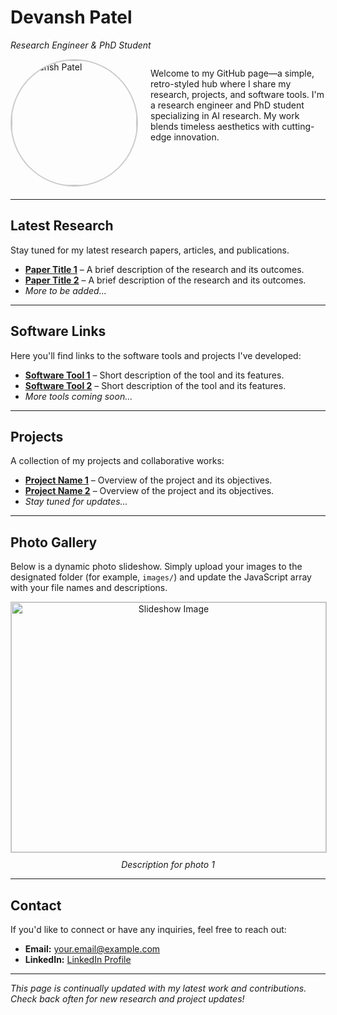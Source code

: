 <!--
   ____            _                       _     
  |  _ \ __ _  ___| |__   ___  _   _ _ __ | |__  
  | |_) / _` |/ __| '_ \ / _ \| | | | '_ \| '_ \ 
  |  __/ (_| | (__| | | | (_) | |_| | |_) | | | |
  |_|   \__,_|\___|_| |_|\___/ \__,_| .__/|_| |_|
                                   |_|            
-->

# Devansh Patel  
*Research Engineer & PhD Student*

<div style="display: flex; align-items: flex-start; margin-bottom: 20px;">
  <!-- Profile Picture -->
  <div style="flex: 0 0 auto; margin-right: 20px;">
    <img src="images/profile.jpg" alt="Devansh Patel" style="width: 200px; border-radius: 50%; border: 2px solid #ccc;">
  </div>
  <!-- Intro Text -->
  <div style="flex: 1;">
    <p>Welcome to my GitHub page—a simple, retro-styled hub where I share my research, projects, and software tools. I'm a research engineer and PhD student specializing in AI research. My work blends timeless aesthetics with cutting-edge innovation.</p>
  </div>
</div>

---

## Latest Research

Stay tuned for my latest research papers, articles, and publications.  
- **[Paper Title 1](#)** – A brief description of the research and its outcomes.  
- **[Paper Title 2](#)** – A brief description of the research and its outcomes.  
- *More to be added...*

---

## Software Links

Here you'll find links to the software tools and projects I've developed:  
- **[Software Tool 1](#)** – Short description of the tool and its features.  
- **[Software Tool 2](#)** – Short description of the tool and its features.  
- *More tools coming soon...*

---

## Projects

A collection of my projects and collaborative works:  
- **[Project Name 1](#)** – Overview of the project and its objectives.  
- **[Project Name 2](#)** – Overview of the project and its objectives.  
- *Stay tuned for updates...*

---

## Photo Gallery

Below is a dynamic photo slideshow. Simply upload your images to the designated folder (for example, `images/`) and update the JavaScript array with your file names and descriptions.

<div id="slideshow-container" style="max-width: 600px; margin: auto; text-align: center;">
  <img id="slide" src="images/photo1.jpg" alt="Slideshow Image" style="width: 100%; max-height: 400px; object-fit: cover; border: 1px solid #ccc;">
  <div id="slide-description" style="margin-top: 10px; font-style: italic;">Description for photo 1</div>
</div>

<script>
  // Array of slides - add as many images and descriptions as needed.
  const slides = [
    { image: "images/photo1.jpg", description: "Description for photo 1" },
    { image: "images/photo2.jpg", description: "Description for photo 2" },
    { image: "images/photo3.jpg", description: "Description for photo 3" }
  ];
  
  let currentSlide = 0;
  
  function showSlide(index) {
    const slide = slides[index];
    document.getElementById("slide").src = slide.image;
    document.getElementById("slide-description").innerText = slide.description;
  }
  
  function nextSlide() {
    currentSlide = (currentSlide + 1) % slides.length;
    showSlide(currentSlide);
  }
  
  // Change slide every 3 seconds
  setInterval(nextSlide, 3000);
</script>

---

## Contact

If you'd like to connect or have any inquiries, feel free to reach out:  
- **Email:** [your.email@example.com](mailto:your.email@example.com)  
- **LinkedIn:** [LinkedIn Profile](#)

---

*This page is continually updated with my latest work and contributions. Check back often for new research and project updates!*
